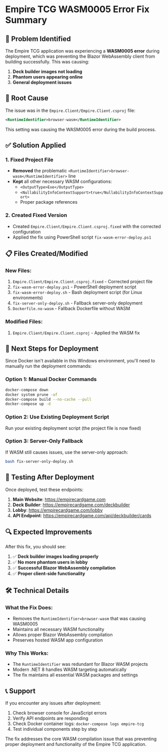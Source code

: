# Empire TCG WASM0005 Error Fix Summary

## 🔧 Problem Identified

The Empire TCG application was experiencing a **WASM0005 error** during deployment, which was preventing the Blazor WebAssembly client from building successfully. This was causing:

1. **Deck builder images not loading**
2. **Phantom users appearing online**
3. **General deployment issues**

## 🎯 Root Cause

The issue was in the `Empire.Client/Empire.Client.csproj` file:

```xml
<RuntimeIdentifier>browser-wasm</RuntimeIdentifier>
```

This setting was causing the WASM0005 error during the build process.

## ✅ Solution Applied

### 1. Fixed Project File
- **Removed** the problematic `<RuntimeIdentifier>browser-wasm</RuntimeIdentifier>` line
- **Kept** all other necessary WASM configurations:
  - `<OutputType>Exe</OutputType>`
  - `<NullabilityInfoContextSupport>true</NullabilityInfoContextSupport>`
  - Proper package references

### 2. Created Fixed Version
- Created `Empire.Client/Empire.Client.csproj.fixed` with the corrected configuration
- Applied the fix using PowerShell script `fix-wasm-error-deploy.ps1`

## 📋 Files Created/Modified

### New Files:
1. `Empire.Client/Empire.Client.csproj.fixed` - Corrected project file
2. `fix-wasm-error-deploy.ps1` - PowerShell deployment script
3. `fix-wasm-error-deploy.sh` - Bash deployment script (for Linux environments)
4. `fix-server-only-deploy.sh` - Fallback server-only deployment
5. `Dockerfile.no-wasm` - Fallback Dockerfile without WASM

### Modified Files:
1. `Empire.Client/Empire.Client.csproj` - Applied the WASM fix

## 🚀 Next Steps for Deployment

Since Docker isn't available in this Windows environment, you'll need to manually run the deployment commands:

### Option 1: Manual Docker Commands
```bash
docker-compose down
docker system prune -af
docker-compose build --no-cache --pull
docker-compose up -d
```

### Option 2: Use Existing Deployment Script
Run your existing deployment script (the project file is now fixed)

### Option 3: Server-Only Fallback
If WASM still causes issues, use the server-only approach:
```bash
bash fix-server-only-deploy.sh
```

## 🧪 Testing After Deployment

Once deployed, test these endpoints:

1. **Main Website**: https://empirecardgame.com
2. **Deck Builder**: https://empirecardgame.com/deckbuilder
3. **Lobby**: https://empirecardgame.com/lobby
4. **API Endpoint**: https://empirecardgame.com/api/deckbuilder/cards

## 🔍 Expected Improvements

After this fix, you should see:

1. ✅ **Deck builder images loading properly**
2. ✅ **No more phantom users in lobby**
3. ✅ **Successful Blazor WebAssembly compilation**
4. ✅ **Proper client-side functionality**

## 🛠️ Technical Details

### What the Fix Does:
- Removes the `RuntimeIdentifier=browser-wasm` that was causing WASM0005
- Maintains all necessary WASM functionality
- Allows proper Blazor WebAssembly compilation
- Preserves hosted WASM app configuration

### Why This Works:
- The `RuntimeIdentifier` was redundant for Blazor WASM projects
- Modern .NET 8 handles WASM targeting automatically
- The fix maintains all essential WASM packages and settings

## 📞 Support

If you encounter any issues after deployment:

1. Check browser console for JavaScript errors
2. Verify API endpoints are responding
3. Check Docker container logs: `docker-compose logs empire-tcg`
4. Test individual components step by step

The fix addresses the core WASM compilation issue that was preventing proper deployment and functionality of the Empire TCG application.
